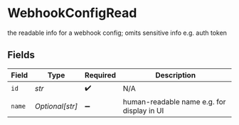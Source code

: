 # WebhookConfigRead

the readable info for a webhook config; omits sensitive info e.g. auth token


## Fields

| Field                                      | Type                                       | Required                                   | Description                                |
| ------------------------------------------ | ------------------------------------------ | ------------------------------------------ | ------------------------------------------ |
| `id`                                       | *str*                                      | :heavy_check_mark:                         | N/A                                        |
| `name`                                     | *Optional[str]*                            | :heavy_minus_sign:                         | human-readable name e.g. for display in UI |